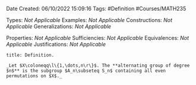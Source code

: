 <div class="topSpace"></div>

Date Created: 06/10/2022 15:09:16
Tags: #Definition #Courses/MATH235

Types: _Not Applicable_
Examples: _Not Applicable_
Constructions: _Not Applicable_
Generalizations: _Not Applicable_

Properties: _Not Applicable_
Sufficiencies: _Not Applicable_
Equivalences: _Not Applicable_
Justifications: _Not Applicable_

``` ad-Definition
title: Definition.

_Let $X\coloneqq\l\{1,\dots,n\r\}$. The **alternating group of degree $n$** is the subgroup $A_n\subseteq S_n$ containing all even permutations on $X$._

```
